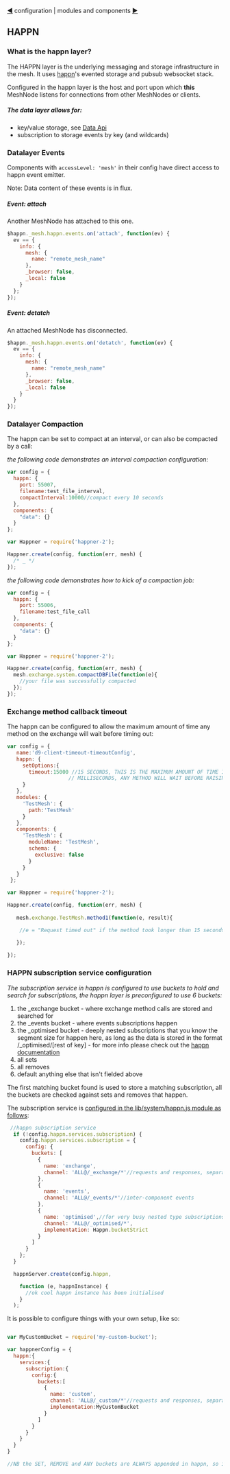 [&#9664;](configuration.md) configuration | modules and components [&#9654;](modules.md)

## HAPPN

### What is the happn layer?

The HAPPN layer is the underlying messaging and storage infrastructure in the mesh. It uses [happn](https://github.com/happner/happn-3)'s evented storage and pubsub websocket stack.

Configured in the happn layer is the host and port upon which __this__ MeshNode listens for connections from other MeshNodes or clients.

##### The data layer allows for:

* key/value storage, see [Data Api](data.md)
* subscription to storage events by key (and wildcards)


### Datalayer Events

Components with `accessLevel: 'mesh'` in their config have direct access to happn event emitter.

Note: Data content of these events is in flux. 

##### Event: attach

Another MeshNode has attached to this one.

```javascript
$happn._mesh.happn.events.on('attach', function(ev) {
  ev == {
    info: {
      mesh: {
        name: "remote_mesh_name"
      },
      _browser: false,
      _local: false
    }
  };
});
```

##### Event: detatch

An attached MeshNode has disconnected.

```javascript
$happn._mesh.happn.events.on('detatch', function(ev) {
  ev == {
    info: {
      mesh: {
        name: "remote_mesh_name"
      },
      _browser: false,
      _local: false
    }
  }
});

```

### Datalayer Compaction

The happn can be set to compact at an interval, or can also be compacted by a call:

*the following code demonstrates an interval compaction configuration:*
```javascript
var config = {
  happn: {
    port: 55007,
    filename:test_file_interval,
    compactInterval:10000//compact every 10 seconds
  },
  components: {
    "data": {}
  }
};

var Happner = require('happner-2');

Happner.create(config, function(err, mesh) {
  /* _ */
});
```

*the following code demonstrates how to kick of a compaction job:*

```javascript
var config = {
  happn: {
    port: 55006,
    filename:test_file_call
  },
  components: {
    "data": {}
  }
};

var Happner = require('happner-2');

Happner.create(config, function(err, mesh) {
  mesh.exchange.system.compactDBFile(function(e){
    //your file was successfully compacted
  });
});


```

### Exchange method callback timeout

The happn can be configured to allow the maximum amount of time any method on the exchange will wait before timing out:
```javascript
var config = {
   name:'d9-client-timeout-timeoutConfig',
   happn: {
     setOptions:{
       timeout:15000 //15 SECONDS, THIS IS THE MAXIMUM AMOUNT OF TIME IN 
                    // MILLISECONDS, ANY METHOD WILL WAIT BEFORE RAISING A TIMEOUT ERROR
     }
   },
   modules: {
     'TestMesh': {
       path:'TestMesh'
     }
   },
   components: {
     'TestMesh': {
       moduleName: 'TestMesh',
       schema: {
         exclusive: false
       }
     }
   }
 };

var Happner = require('happner-2');

Happner.create(config, function(err, mesh) {
  
   mesh.exchange.TestMesh.method1(function(e, result){

    //e = "Request timed out" if the method took longer than 15 seconds to process

   });
  
});

```

### HAPPN subscription service configuration
*The subscription service in happn is configured to use buckets to hold and search for subscriptions, the happn layer is preconfigured to use 6 buckets:*

1. the _exchange bucket - where exchange method calls are stored and searched for
2. the _events bucket - where events subscriptions happen
3. the _optimised bucket - deeply nested subscriptions that you know the segment size for happen here, as long as the data is stored in the format /_optimised/[rest of key] - for more info please check out the [happn documentation](https://github.com/happner/happn-3#buckets-and-optimisation)
4. all sets
5. all removes
6. default anything else that isn't fielded above

The first matching bucket found is used to store a matching subscription, all the buckets are checked against sets and removes that happen.

The subscription service is [configured in the lib/system/happn.js module as follows](https://github.com/happner/happner-2/blob/master/lib/system/happn.js#L265):
```javascript
 //happn subscription service
  if (!config.happn.services.subscription) {
    config.happn.services.subscription = {
      config: {
        buckets: [
          {
            name: 'exchange',
            channel: 'ALL@/_exchange/*'//requests and responses, separate from data
          },
          {
            name: 'events',
            channel: 'ALL@/_events/*'//inter-component events
          },
          {
            name: 'optimised',//for very busy nested type subscriptions, uses strict bucket
            channel: 'ALL@/_optimised/*',
            implementation: Happn.bucketStrict
          }
        ]
      }
    };
  }

  happnServer.create(config.happn,

    function (e, happnInstance) {
      //ok cool happn instance has been initialised
    }
  );
```
It is possible to configure things with your own setup, like so:
```javascript

var MyCustomBucket = require('my-custom-bucket');

var happnerConfig = {
  happn:{
    services:{
      subscription:{
        config:{
          buckets:[
            {
              name: 'custom',
              channel: 'ALL@/_custom/*'//requests and responses, separate from data
              implementation:MyCustomBucket
            }
          ]
        }
      }
    }
  }
}

//NB the SET, REMOVE and ANY buckets are ALWAYS appended in happn, so it is not necessary to add them

```

